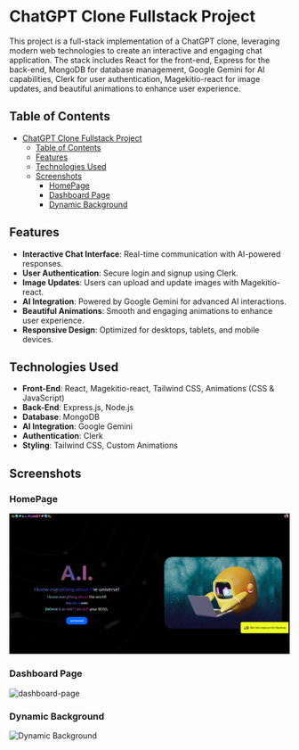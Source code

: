 # ChatGPT Clone Fullstack Project

This project is a full-stack implementation of a ChatGPT clone, leveraging modern web technologies to create an interactive and engaging chat application. The stack includes React for the front-end, Express for the back-end, MongoDB for database management, Google Gemini for AI capabilities, Clerk for user authentication, Magekitio-react for image updates, and beautiful animations to enhance user experience.

## Table of Contents

- [ChatGPT Clone Fullstack Project](#chatgpt-clone-fullstack-project)
  - [Table of Contents](#table-of-contents)
  - [Features](#features)
  - [Technologies Used](#technologies-used)
  - [Screenshots](#screenshots)
    - [HomePage](#homepage)
    - [Dashboard Page](#dashboard-page)
    - [Dynamic Background](#dynamic-background)


## Features

- **Interactive Chat Interface**: Real-time communication with AI-powered responses.
- **User Authentication**: Secure login and signup using Clerk.
- **Image Updates**: Users can upload and update images with Magekitio-react.
- **AI Integration**: Powered by Google Gemini for advanced AI interactions.
- **Beautiful Animations**: Smooth and engaging animations to enhance user experience.
- **Responsive Design**: Optimized for desktops, tablets, and mobile devices.

## Technologies Used

- **Front-End**: React, Magekitio-react, Tailwind CSS, Animations (CSS & JavaScript)
- **Back-End**: Express.js, Node.js
- **Database**: MongoDB
- **AI Integration**: Google Gemini
- **Authentication**: Clerk
- **Styling**: Tailwind CSS, Custom Animations

## Screenshots

### HomePage
![HomePage](./assets/ChatGBT_1.png)

### Dashboard Page
![dashboard-page](./assets/screenshots/pokemon-details.png)

### Dynamic Background
![Dynamic Background](./assets/screenshots/dynamic-background.png)
